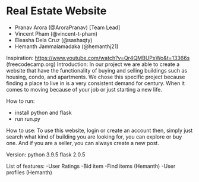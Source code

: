 # Real Estate Website
- Pranav Arora (@AroraPranav) [Team Lead]
- Vincent Pham (@vincent-t-pham)
- Eleasha Dela Cruz (@sashaqty)
- Hemanth Jammalamadaka (@hemanthj21)

Inspiration: https://www.youtube.com/watch?v=Qr4QMBUPxWo&t=13366s (freecodecamp.org)
Introduction: In our project we are able to create a website that have the functionality of buying and selling buildings such as housing, condo, and apartments. We chose this specific project because finding a place to live in is a very consistent demand for century. When it comes to moving because of your job or just starting a new life. 

How to run:
- install python and flask
- run run.py

How to use:
  To use this website, login or create an account then, simply just search what kind of building you are looking for, you can explore or buy one. And if you are a seller, you can always create a new post. 

Version: python 3.9.5
         flask 2.0.5

List of features:
-User Ratings 
-Bid item 
-Find items (Hemanth)
-User profiles (Hemanth)


